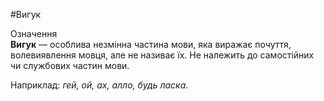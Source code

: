 #Вигук

<div class="eoz-wrap">
<span class="eoz">Означення</span>
<div class="eoz-text">
<strong>Вигук</strong> — особлива незмiнна частина мови, яка виражає почуття, волевиявлення мовця, але не називає їх. Не належить до самостiйних чи службових частин мови.
</div>
</div>


Наприклад: <i>гей, ой, ах, алло, будь ласка.</i>